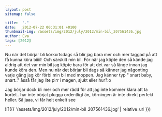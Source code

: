 ```yaml
---
layout: post
sitemap: false

title:  "."
date:   2012-07-22 00:31:01 +0100
thumbnail-img: /assets/img/2012/july/2012/min-bil_207561436.jpg
author: Eva
tags: [2012]
---
```


Nu när det börjar bli körkortsdags så blir jag bara mer och mer taggad på att få kunna köra biiiil! Och särskilt min bil. För när jag köpte den så kände jag aldrig att det var min bil jag köpte bara för att det var så länge innan jag kunde köra den. Men nu när det börjar bli dags så känner jag någonting varje gång jag kör förbi min bil med moppen. Jag känner typ " snart baby, snart.." åsså får jag lite pirr i magen, sjukt eller hur?:o






Jag börjar dock bli mer och mer rädd för att jag inte kommer klara att ta kortet.. har inte börjat plugga ordentligt än, körningen är inte direkt perfekt heller. Så jaaa, vi får helt enkelt see

![]({{ '/assets/img/2012/july/2012/min-bil_207561436.jpg'  | relative_url }})

